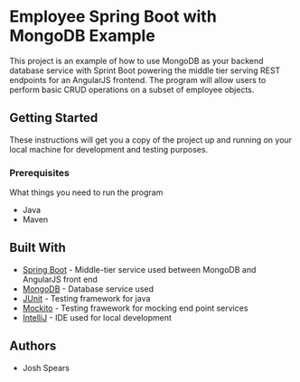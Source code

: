 # Employee Spring Boot with MongoDB Example

This project is an example of how to use MongoDB as your backend database service with Sprint Boot powering the middle tier serving REST endpoints 
for an AngularJS frontend.  The program will allow users to perform basic CRUD operations on a subset of employee objects.  

## Getting Started

These instructions will get you a copy of the project up and running on your local machine for development and testing purposes.

### Prerequisites

What things you need to run the program

* Java
* Maven

## Built With

* [Spring Boot](https://projects.spring.io/spring-boot/) - Middle-tier service used between MongoDB and AngularJS front end
* [MongoDB](https://www.mongodb.com/) - Database service used
* [JUnit](https://junit.org/junit5/) - Testing framework for java
* [Mockito](http://site.mockito.org/) - Testing frawework for mocking end point services
* [IntelliJ](https://www.jetbrains.com/idea/) - IDE used for local development

## Authors

* Josh Spears
